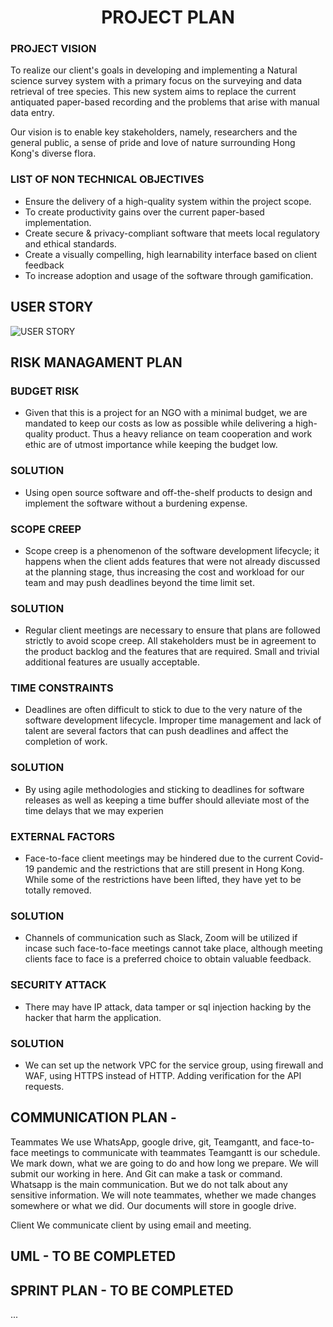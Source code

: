 # <div align="center">PROJECT PLAN</div>

### PROJECT VISION
To realize our client's goals in developing and implementing a Natural science survey system with a primary focus on the surveying and data retrieval of tree species. This new system aims to replace the current antiquated paper-based recording and the problems that arise with manual data entry. 

Our vision is to enable key stakeholders, namely, researchers and the general public, a sense of pride and love of nature surrounding Hong Kong's diverse flora.

### LIST OF NON TECHNICAL OBJECTIVES
- Ensure the delivery of a high-quality system within the project scope.
- To create productivity gains over the current paper-based implementation.
- Create secure & privacy-compliant software that meets local regulatory and ethical standards.
- Create a visually compelling, high learnability interface based on client feedback
- To increase adoption and usage of the software through gamification.



## USER STORY
![USER STORY](https://github.com/hkuspace-pu/project-submission-group-10-HKNatureWatch/blob/c02a0ee0fea9570e868184a29da3c9d08487cd33/ProjectDocs/group%20project%20prouct%20plan%20user%20story.jpg)

## RISK MANAGAMENT PLAN

### BUDGET RISK
  - Given that this is a project for an NGO with a minimal budget, we are mandated to keep our costs as low as possible while delivering a high-quality product. Thus a heavy reliance on team cooperation and work ethic are of utmost importance while keeping the budget low.

### SOLUTION
   - Using open source software and off-the-shelf products to design and implement the software without a burdening expense.

### SCOPE CREEP
  - Scope creep is a phenomenon of the software development lifecycle; it happens when the client adds features that were not already discussed at the planning stage, thus increasing the cost and workload for our team and may push deadlines beyond the time limit set.

### SOLUTION
  - Regular client meetings are necessary to ensure that plans are followed strictly to avoid scope creep. All stakeholders must be in agreement to the product backlog and the features that are required. Small and trivial additional features are usually acceptable.

### TIME CONSTRAINTS
  - Deadlines are often difficult to stick to due to the very nature of the software development lifecycle. Improper time management and lack of talent are several factors that can push deadlines and affect the completion of work.

### SOLUTION
 - By using agile methodologies and sticking to deadlines for software releases as well as keeping a time buffer should alleviate most of the time delays that we may experien
  
### EXTERNAL FACTORS
  - Face-to-face client meetings may be hindered due to the current Covid-19 pandemic and the restrictions that are still present in Hong Kong. While some of the restrictions have been lifted, they have yet to be totally removed.

### SOLUTION
  - Channels of communication such as Slack, Zoom will be utilized if incase such face-to-face meetings cannot take place, although meeting clients face to face is a preferred choice to obtain valuable feedback.    
    
### SECURITY ATTACK

  - There may have IP attack, data tamper or sql injection hacking by the hacker that harm the application.

### SOLUTION

  - We can set up the network VPC for the service group, using firewall and WAF, using HTTPS instead of HTTP. Adding verification for the API requests.

## COMMUNICATION PLAN - 
Teammates
We use WhatsApp, google drive, git, Teamgantt, and face-to-face meetings to communicate with teammates
Teamgantt is our schedule. We mark down, what we are going to do and how long we prepare.
We will submit our working in here. And Git can make a task or command.
Whatsapp is the main communication. But we do not talk about any sensitive information. We will note teammates, whether we made changes somewhere or what we did. Our documents will store in google drive.

Client
We communicate client by using email and meeting.


## UML - TO BE COMPLETED

## SPRINT PLAN - TO BE COMPLETED
...
